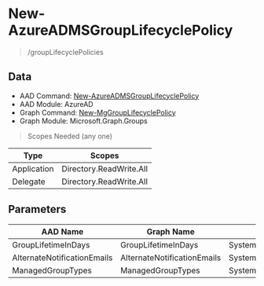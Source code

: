 # New-AzureADMSGroupLifecyclePolicy

> /groupLifecyclePolicies

## Data

+ AAD Command: [New-AzureADMSGroupLifecyclePolicy](https://docs.microsoft.com/en-us/powershell/module/AzureAD/New-AzureADMSGroupLifecyclePolicy)
+ AAD Module: AzureAD
+ Graph Command: [New-MgGroupLifecyclePolicy](https://docs.microsoft.com/en-us/powershell/module/Microsoft.Graph.Groups/New-MgGroupLifecyclePolicy)
+ Graph Module: Microsoft.Graph.Groups

> Scopes Needed (any one)

|Type|Scopes|
|---|---|
|Application|Directory.ReadWrite.All|
|Delegate|Directory.ReadWrite.All|

## Parameters

|AAD Name|Graph Name|AAD Type|Graph Type|Infos|
|---|---|---|---|---|
|GroupLifetimeInDays|GroupLifetimeInDays|System.Nullable/System.Int32|System.Int32||
|AlternateNotificationEmails|AlternateNotificationEmails|System.String|System.String||
|ManagedGroupTypes|ManagedGroupTypes|System.String|System.String||

